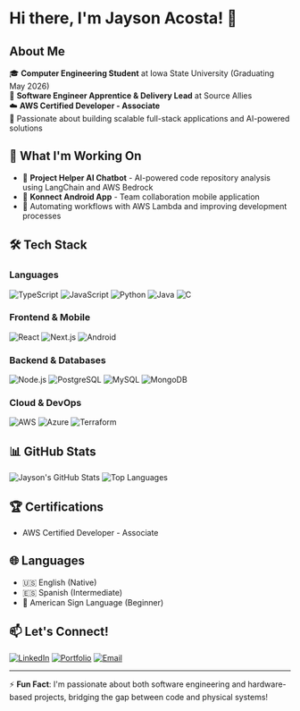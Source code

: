 # Hi there, I'm Jayson Acosta! 👋

## About Me
🎓 **Computer Engineering Student** at Iowa State University (Graduating May 2026)  
💼 **Software Engineer Apprentice & Delivery Lead** at Source Allies  
☁️ **AWS Certified Developer - Associate**  
🌟 Passionate about building scalable full-stack applications and AI-powered solutions

## 🚀 What I'm Working On
- 🤖 **Project Helper AI Chatbot** - AI-powered code repository analysis using LangChain and AWS Bedrock
- 📱 **Konnect Android App** - Team collaboration mobile application
- 🔧 Automating workflows with AWS Lambda and improving development processes

## 🛠️ Tech Stack

### Languages
![TypeScript](https://img.shields.io/badge/TypeScript-3178C6?style=flat-square&logo=typescript&logoColor=white)
![JavaScript](https://img.shields.io/badge/JavaScript-F7DF1E?style=flat-square&logo=javascript&logoColor=black)
![Python](https://img.shields.io/badge/Python-3776AB?style=flat-square&logo=python&logoColor=white)
![Java](https://img.shields.io/badge/Java-ED8B00?style=flat-square&logo=java&logoColor=white)
![C](https://img.shields.io/badge/C-A8B9CC?style=flat-square&logo=c&logoColor=white)

### Frontend & Mobile
![React](https://img.shields.io/badge/React-61DAFB?style=flat-square&logo=react&logoColor=black)
![Next.js](https://img.shields.io/badge/Next.js-000000?style=flat-square&logo=nextdotjs&logoColor=white)
![Android](https://img.shields.io/badge/Android-3DDC84?style=flat-square&logo=android&logoColor=white)

### Backend & Databases
![Node.js](https://img.shields.io/badge/Node.js-339933?style=flat-square&logo=nodedotjs&logoColor=white)
![PostgreSQL](https://img.shields.io/badge/PostgreSQL-336791?style=flat-square&logo=postgresql&logoColor=white)
![MySQL](https://img.shields.io/badge/MySQL-4479A1?style=flat-square&logo=mysql&logoColor=white)
![MongoDB](https://img.shields.io/badge/MongoDB-47A248?style=flat-square&logo=mongodb&logoColor=white)

### Cloud & DevOps
![AWS](https://img.shields.io/badge/AWS-232F3E?style=flat-square&logo=amazonaws&logoColor=white)
![Azure](https://img.shields.io/badge/Azure-0078D4?style=flat-square&logo=microsoftazure&logoColor=white)
![Terraform](https://img.shields.io/badge/Terraform-623CE4?style=flat-square&logo=terraform&logoColor=white)

## 📊 GitHub Stats
![Jayson's GitHub Stats](https://github-readme-stats.vercel.app/api?username=jaysonacosta5704&show_icons=true&theme=radical)
![Top Languages](https://github-readme-stats.vercel.app/api/top-langs/?username=jaysonacosta5704&layout=compact&theme=radical)

## 🏆 Certifications
- AWS Certified Developer - Associate

## 🌐 Languages
- 🇺🇸 English (Native)
- 🇪🇸 Spanish (Intermediate)
- 🤟 American Sign Language (Beginner)

## 📫 Let's Connect!
[![LinkedIn](https://img.shields.io/badge/LinkedIn-0077B5?style=flat-square&logo=linkedin&logoColor=white)](https://linkedin.com/in/jayson-acosta)
[![Portfolio](https://img.shields.io/badge/Portfolio-000000?style=flat-square&logo=vercel&logoColor=white)](http://www.jaysonacosta.com)
[![Email](https://img.shields.io/badge/Email-D14836?style=flat-square&logo=gmail&logoColor=white)](mailto:hello@jaysonacosta.com)

---
⚡ **Fun Fact**: I'm passionate about both software engineering and hardware-based projects, bridging the gap between code and physical systems!
